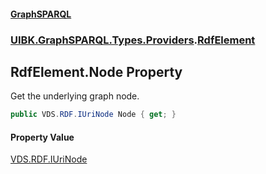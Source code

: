 #### [GraphSPARQL](./index.md 'index')
### [UIBK.GraphSPARQL.Types.Providers](./UIBK-GraphSPARQL-Types-Providers.md 'UIBK.GraphSPARQL.Types.Providers').[RdfElement](./UIBK-GraphSPARQL-Types-Providers-RdfElement.md 'UIBK.GraphSPARQL.Types.Providers.RdfElement')
## RdfElement.Node Property
Get the underlying graph node.  
```csharp
public VDS.RDF.IUriNode Node { get; }
```
#### Property Value
[VDS.RDF.IUriNode](https://docs.microsoft.com/en-us/dotnet/api/VDS.RDF.IUriNode 'VDS.RDF.IUriNode')  
